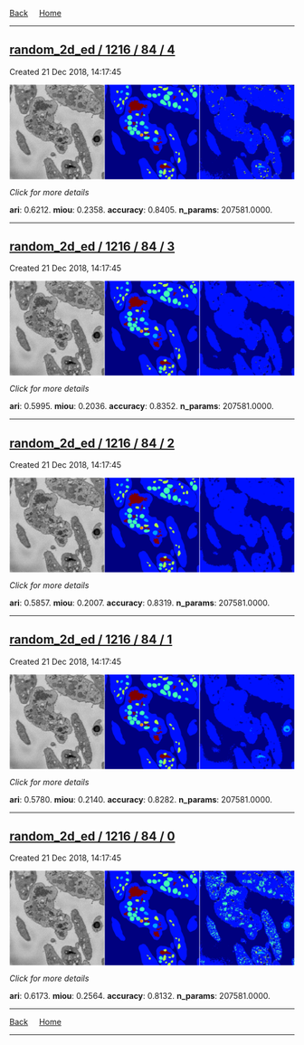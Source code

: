 
[Back](..)&nbsp;&nbsp;&nbsp;&nbsp;&nbsp;[Home](https://leapmanlab.github.io/snapshots)

---

<div class="summary"><a href="4"><h2>random_2d_ed / 1216 / 84 / 4</h2></a><p>Created 21 Dec 2018, 14:17:45
</p><a href="4"><img src="4/media/summary.png" align="center"></a><p>
<i>Click for more details</i>
</p></div>

**ari**: 0.6212. **miou**: 0.2358. **accuracy**: 0.8405. **n_params**: 207581.0000. 

---

<div class="summary"><a href="3"><h2>random_2d_ed / 1216 / 84 / 3</h2></a><p>Created 21 Dec 2018, 14:17:45
</p><a href="3"><img src="3/media/summary.png" align="center"></a><p>
<i>Click for more details</i>
</p></div>

**ari**: 0.5995. **miou**: 0.2036. **accuracy**: 0.8352. **n_params**: 207581.0000. 

---

<div class="summary"><a href="2"><h2>random_2d_ed / 1216 / 84 / 2</h2></a><p>Created 21 Dec 2018, 14:17:45
</p><a href="2"><img src="2/media/summary.png" align="center"></a><p>
<i>Click for more details</i>
</p></div>

**ari**: 0.5857. **miou**: 0.2007. **accuracy**: 0.8319. **n_params**: 207581.0000. 

---

<div class="summary"><a href="1"><h2>random_2d_ed / 1216 / 84 / 1</h2></a><p>Created 21 Dec 2018, 14:17:45
</p><a href="1"><img src="1/media/summary.png" align="center"></a><p>
<i>Click for more details</i>
</p></div>

**ari**: 0.5780. **miou**: 0.2140. **accuracy**: 0.8282. **n_params**: 207581.0000. 

---

<div class="summary"><a href="0"><h2>random_2d_ed / 1216 / 84 / 0</h2></a><p>Created 21 Dec 2018, 14:17:45
</p><a href="0"><img src="0/media/summary.png" align="center"></a><p>
<i>Click for more details</i>
</p></div>

**ari**: 0.6173. **miou**: 0.2564. **accuracy**: 0.8132. **n_params**: 207581.0000. 

---

[Back](..)&nbsp;&nbsp;&nbsp;&nbsp;&nbsp;[Home](https://leapmanlab.github.io/snapshots)

---